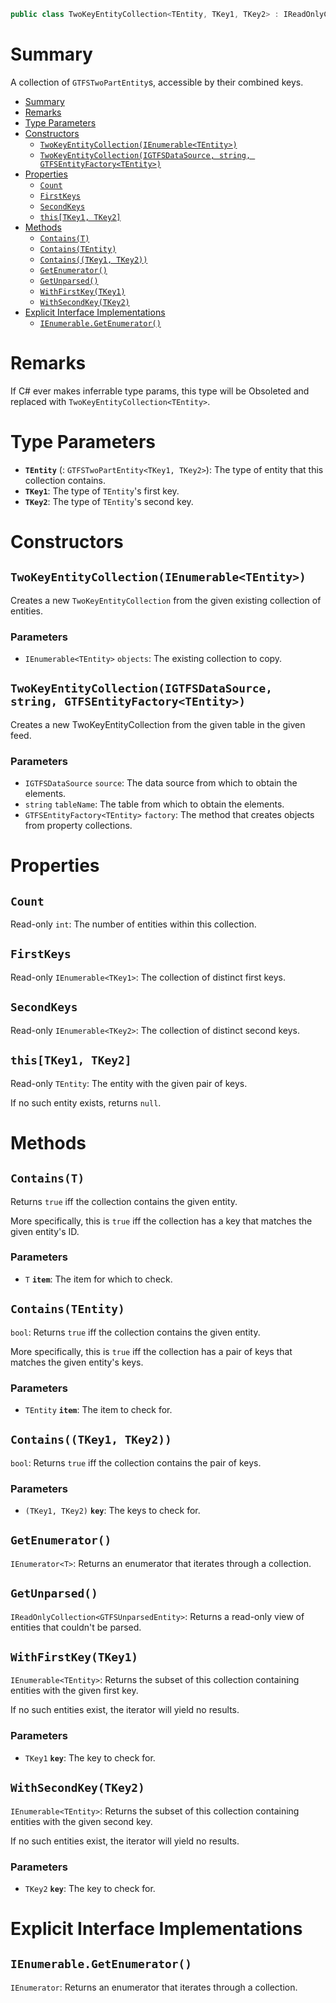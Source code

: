 ```csharp
public class TwoKeyEntityCollection<TEntity, TKey1, TKey2> : IReadOnlyCollection<TEntity> where TEntity : GTFSTwoPartEntity<TKey1, TKey2>
```

# Summary
A collection of `GTFSTwoPartEntity`s, accessible by their combined keys.

- [Summary](#summary)
- [Remarks](#remarks)
- [Type Parameters](#type-parameters)
- [Constructors](#constructors)
  - [`TwoKeyEntityCollection(IEnumerable<TEntity>)`](#twokeyentitycollectionienumerabletentity)
  - [`TwoKeyEntityCollection(IGTFSDataSource, string, GTFSEntityFactory<TEntity>)`](#twokeyentitycollectionigtfsdatasource-string-gtfsentityfactorytentity)
- [Properties](#properties)
  - [`Count`](#count)
  - [`FirstKeys`](#firstkeys)
  - [`SecondKeys`](#secondkeys)
  - [`this[TKey1, TKey2]`](#thistkey1-tkey2)
- [Methods](#methods)
  - [`Contains(T)`](#containst)
  - [`Contains(TEntity)`](#containstentity)
  - [`Contains((TKey1, TKey2))`](#containstkey1-tkey2)
  - [`GetEnumerator()`](#getenumerator)
  - [`GetUnparsed()`](#getunparsed)
  - [`WithFirstKey(TKey1)`](#withfirstkeytkey1)
  - [`WithSecondKey(TKey2)`](#withsecondkeytkey2)
- [Explicit Interface Implementations](#explicit-interface-implementations)
  - [`IEnumerable.GetEnumerator()`](#ienumerablegetenumerator)



# Remarks
If C# ever makes inferrable type params, this type will be Obsoleted and replaced with `TwoKeyEntityCollection<TEntity>`.



# Type Parameters
* **`TEntity`** (: `GTFSTwoPartEntity<TKey1, TKey2>`): The type of entity that this collection contains.
* **`TKey1`**: The type of `TEntity`'s first key.
* **`TKey2`**: The type of `TEntity`'s second key.



# Constructors


## `TwoKeyEntityCollection(IEnumerable<TEntity>)`
Creates a new `TwoKeyEntityCollection` from the given existing collection of entities.

### Parameters
* `IEnumerable<TEntity>` `objects`: The existing collection to copy.


## `TwoKeyEntityCollection(IGTFSDataSource, string, GTFSEntityFactory<TEntity>)`
Creates a new TwoKeyEntityCollection from the given table in the given feed.

### Parameters
* `IGTFSDataSource` `source`: The data source from which to obtain the elements.
* `string` `tableName`: The table from which to obtain the elements.
* `GTFSEntityFactory<TEntity>` `factory`: The method that creates objects from property collections.



# Properties


## `Count`
Read-only `int`: The number of entities within this collection.


## `FirstKeys`
Read-only `IEnumerable<TKey1>`: The collection of distinct first keys.


## `SecondKeys`
Read-only `IEnumerable<TKey2>`: The collection of distinct second keys.


## `this[TKey1, TKey2]`
Read-only `TEntity`: The entity with the given pair of keys.

If no such entity exists, returns `null`.



# Methods


## `Contains(T)`
Returns `true` iff the collection contains the given entity.

More specifically, this is `true` iff the collection has a key that matches the given entity's ID.

### Parameters
* `T` **`item`**: The item for which to check.


## `Contains(TEntity)`
`bool`: Returns `true` iff the collection contains the given entity.

More specifically, this is `true` iff the collection has a pair of keys that matches the given entity's keys.

### Parameters
* `TEntity` **`item`**: The item to check for.


## `Contains((TKey1, TKey2))`
`bool`: Returns `true` iff the collection contains the pair of keys.

### Parameters
* `(TKey1, TKey2)` **`key`**: The keys to check for.


## `GetEnumerator()`
`IEnumerator<T>`: Returns an enumerator that iterates through a collection.


## `GetUnparsed()`
`IReadOnlyCollection<GTFSUnparsedEntity>`: Returns a read-only view of entities that couldn't be parsed.


## `WithFirstKey(TKey1)`
`IEnumerable<TEntity>`: Returns the subset of this collection containing entities with the given first key.

If no such entities exist, the iterator will yield no results.

### Parameters
* `TKey1` **`key`**: The key to check for.


## `WithSecondKey(TKey2)`
`IEnumerable<TEntity>`: Returns the subset of this collection containing entities with the given second key.

If no such entities exist, the iterator will yield no results.

### Parameters
* `TKey2` **`key`**: The key to check for.



# Explicit Interface Implementations


## `IEnumerable.GetEnumerator()`
`IEnumerator`: Returns an enumerator that iterates through a collection.